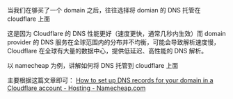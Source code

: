 当我们在够买了一个 domain 之后，往往选择将 domian 的 DNS 托管在 cloudflare 上面

这是因为 Cloudflare 的 DNS 性能更好（速度更快，通常几秒内生效）而 domain provider 的 DNS 服务在全球范围内的分布并不均衡，可能会导致解析速度慢，Cloudflare 在全球有大量的数据中心，提供低延迟、高性能的 DNS 解析。

以 namecheap 为例，讲解如何将 DNS 托管到 cloudflare 上面

主要根据这篇文章即可： [How to set up DNS records for your domain in a Cloudflare account - Hosting - Namecheap.com](https://www.namecheap.com/support/knowledgebase/article.aspx/9607/2210/how-to-set-up-dns-records-for-your-domain-in-a-cloudflare-account/)

